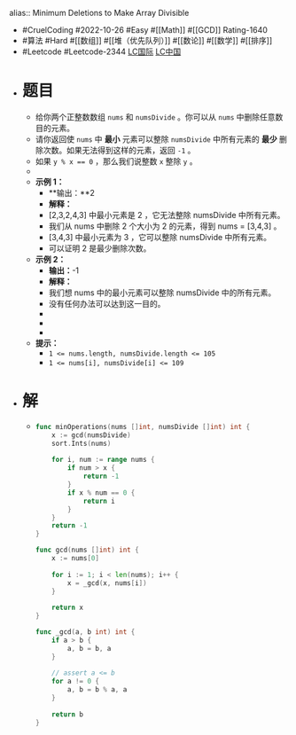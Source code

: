 alias:: Minimum Deletions to Make Array Divisible
- #CruelCoding #2022-10-26 #Easy #[[Math]] #[[GCD]] Rating-1640
- #算法 #Hard #[[数组]] #[[堆（优先队列）]] #[[数论]] #[[数学]] #[[排序]]
- #Leetcode #Leetcode-2344 [LC国际](https://leetcode.com/problems/minimum-deletions-to-make-array-divisible/) [LC中国](https://leetcode.cn/problems/minimum-deletions-to-make-array-divisible/)
- # 题目
	- 给你两个正整数数组 `nums` 和 `numsDivide` 。你可以从 `nums` 中删除任意数目的元素。
	- 请你返回使 `nums` 中 **最小** 元素可以整除 `numsDivide` 中所有元素的 **最少** 删除次数。如果无法得到这样的元素，返回 `-1` 。
	- 如果 `y % x == 0` ，那么我们说整数 `x` 整除 `y` 。
	-
	- **示例 1：**
		- **输出：**2
		- **解释：**
		- [2,3,2,4,3] 中最小元素是 2 ，它无法整除 numsDivide 中所有元素。
		- 我们从 nums 中删除 2 个大小为 2 的元素，得到 nums = [3,4,3] 。
		- [3,4,3] 中最小元素为 3 ，它可以整除 numsDivide 中所有元素。
		- 可以证明 2 是最少删除次数。
	- **示例 2：**
		- **输出：**-1
		- **解释：**
		- 我们想 nums 中的最小元素可以整除 numsDivide 中的所有元素。
		- 没有任何办法可以达到这一目的。
		-
		-
		-
	- **提示：**
		- `1 <= nums.length, numsDivide.length <= 105`
		- `1 <= nums[i], numsDivide[i] <= 109`
- # 解
	- ```go
	  func minOperations(nums []int, numsDivide []int) int {
	      x := gcd(numsDivide)
	      sort.Ints(nums)
	      
	      for i, num := range nums {
	          if num > x {
	              return -1
	          }
	          if x % num == 0 {
	              return i
	          }
	      }
	      return -1
	  }
	  
	  func gcd(nums []int) int {
	      x := nums[0]
	      
	      for i := 1; i < len(nums); i++ {
	          x = _gcd(x, nums[i])
	      }
	      
	      return x
	  }
	  
	  func _gcd(a, b int) int {
	      if a > b {
	          a, b = b, a
	      }
	      
	      // assert a <= b
	      for a != 0 {
	          a, b = b % a, a
	      }
	      
	      return b
	  }
	  ```